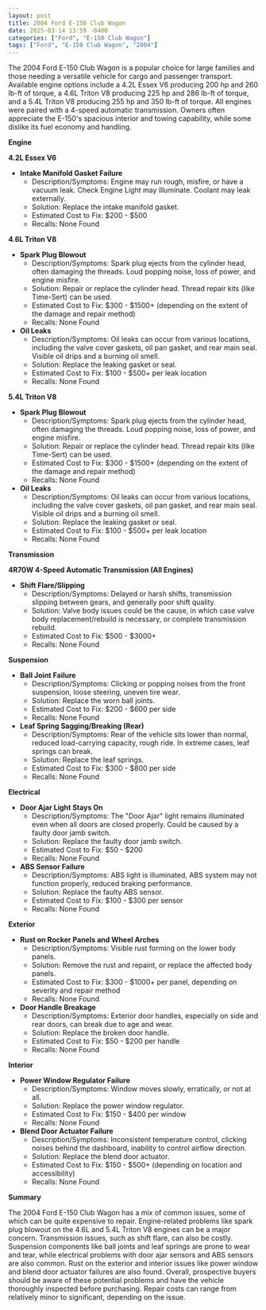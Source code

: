 ```yaml
---
layout: post
title: 2004 Ford E-150 Club Wagon
date: 2025-03-14 13:59 -0400
categories: ["Ford", "E-150 Club Wagon"]
tags: ["Ford", "E-150 Club Wagon", "2004"]
---
```

The 2004 Ford E-150 Club Wagon is a popular choice for large families and those needing a versatile vehicle for cargo and passenger transport. Available engine options include a 4.2L Essex V6 producing 200 hp and 260 lb-ft of torque, a 4.6L Triton V8 producing 225 hp and 286 lb-ft of torque, and a 5.4L Triton V8 producing 255 hp and 350 lb-ft of torque. All engines were paired with a 4-speed automatic transmission. Owners often appreciate the E-150's spacious interior and towing capability, while some dislike its fuel economy and handling.

**Engine**

**4.2L Essex V6**
*   **Intake Manifold Gasket Failure**
    *   Description/Symptoms: Engine may run rough, misfire, or have a vacuum leak. Check Engine Light may illuminate. Coolant may leak externally.
    *   Solution: Replace the intake manifold gasket.
    *   Estimated Cost to Fix: $200 - $500
    *   Recalls: None Found

**4.6L Triton V8**
*   **Spark Plug Blowout**
    *   Description/Symptoms: Spark plug ejects from the cylinder head, often damaging the threads. Loud popping noise, loss of power, and engine misfire.
    *   Solution: Repair or replace the cylinder head. Thread repair kits (like Time-Sert) can be used.
    *   Estimated Cost to Fix: $300 - $1500+ (depending on the extent of the damage and repair method)
    *   Recalls: None Found
*   **Oil Leaks**
    *   Description/Symptoms: Oil leaks can occur from various locations, including the valve cover gaskets, oil pan gasket, and rear main seal. Visible oil drips and a burning oil smell.
    *   Solution: Replace the leaking gasket or seal.
    *   Estimated Cost to Fix: $100 - $500+ per leak location
    *   Recalls: None Found

**5.4L Triton V8**
*   **Spark Plug Blowout**
    *   Description/Symptoms: Spark plug ejects from the cylinder head, often damaging the threads. Loud popping noise, loss of power, and engine misfire.
    *   Solution: Repair or replace the cylinder head. Thread repair kits (like Time-Sert) can be used.
    *   Estimated Cost to Fix: $300 - $1500+ (depending on the extent of the damage and repair method)
    *   Recalls: None Found
*   **Oil Leaks**
    *   Description/Symptoms: Oil leaks can occur from various locations, including the valve cover gaskets, oil pan gasket, and rear main seal. Visible oil drips and a burning oil smell.
    *   Solution: Replace the leaking gasket or seal.
    *   Estimated Cost to Fix: $100 - $500+ per leak location
    *   Recalls: None Found

**Transmission**

**4R70W 4-Speed Automatic Transmission (All Engines)**
*   **Shift Flare/Slipping**
    *   Description/Symptoms: Delayed or harsh shifts, transmission slipping between gears, and generally poor shift quality.
    *   Solution: Valve body issues could be the cause, in which case valve body replacement/rebuild is necessary, or complete transmission rebuild.
    *   Estimated Cost to Fix: $500 - $3000+
    *   Recalls: None Found

**Suspension**
*   **Ball Joint Failure**
    *   Description/Symptoms: Clicking or popping noises from the front suspension, loose steering, uneven tire wear.
    *   Solution: Replace the worn ball joints.
    *   Estimated Cost to Fix: $200 - $600 per side
    *   Recalls: None Found
*   **Leaf Spring Sagging/Breaking (Rear)**
    *   Description/Symptoms: Rear of the vehicle sits lower than normal, reduced load-carrying capacity, rough ride. In extreme cases, leaf springs can break.
    *   Solution: Replace the leaf springs.
    *   Estimated Cost to Fix: $300 - $800 per side
    *   Recalls: None Found

**Electrical**
*   **Door Ajar Light Stays On**
    *   Description/Symptoms: The "Door Ajar" light remains illuminated even when all doors are closed properly. Could be caused by a faulty door jamb switch.
    *   Solution: Replace the faulty door jamb switch.
    *   Estimated Cost to Fix: $50 - $200
    *   Recalls: None Found
*   **ABS Sensor Failure**
    *   Description/Symptoms: ABS light is illuminated, ABS system may not function properly, reduced braking performance.
    *   Solution: Replace the faulty ABS sensor.
    *   Estimated Cost to Fix: $100 - $300 per sensor
    *   Recalls: None Found

**Exterior**
*   **Rust on Rocker Panels and Wheel Arches**
    *   Description/Symptoms: Visible rust forming on the lower body panels.
    *   Solution: Remove the rust and repaint, or replace the affected body panels.
    *   Estimated Cost to Fix: $300 - $1000+ per panel, depending on severity and repair method
    *   Recalls: None Found
*   **Door Handle Breakage**
    *   Description/Symptoms: Exterior door handles, especially on side and rear doors, can break due to age and wear.
    *   Solution: Replace the broken door handle.
    *   Estimated Cost to Fix: $50 - $200 per handle
    *   Recalls: None Found

**Interior**
*   **Power Window Regulator Failure**
    *   Description/Symptoms: Window moves slowly, erratically, or not at all.
    *   Solution: Replace the power window regulator.
    *   Estimated Cost to Fix: $150 - $400 per window
    *   Recalls: None Found
*   **Blend Door Actuator Failure**
    *   Description/Symptoms: Inconsistent temperature control, clicking noises behind the dashboard, inability to control airflow direction.
    *   Solution: Replace the blend door actuator.
    *   Estimated Cost to Fix: $150 - $500+ (depending on location and accessibility)
    *   Recalls: None Found

**Summary**

The 2004 Ford E-150 Club Wagon has a mix of common issues, some of which can be quite expensive to repair. Engine-related problems like spark plug blowout on the 4.6L and 5.4L Triton V8 engines can be a major concern. Transmission issues, such as shift flare, can also be costly. Suspension components like ball joints and leaf springs are prone to wear and tear, while electrical problems with door ajar sensors and ABS sensors are also common. Rust on the exterior and interior issues like power window and blend door actuator failures are also found. Overall, prospective buyers should be aware of these potential problems and have the vehicle thoroughly inspected before purchasing. Repair costs can range from relatively minor to significant, depending on the issue.

